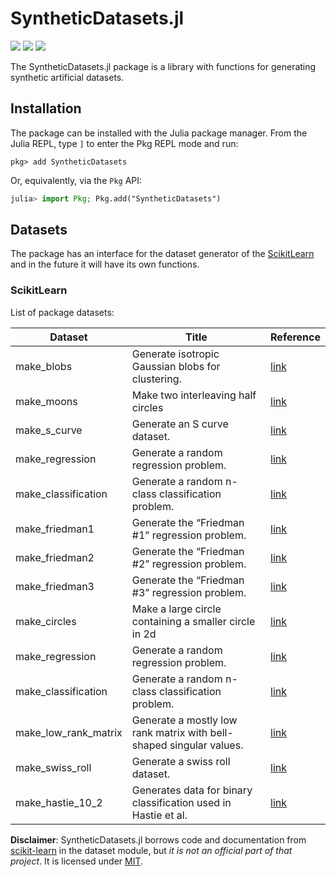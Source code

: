 # SyntheticDatasets.jl
[![][travis-img]][travis-url] [![][codecov-img]][codecov-url] [![][coverage-img]][coverage-url]

The SyntheticDatasets.jl package is a library with functions for generating synthetic artificial datasets.

## Installation

The package can be installed with the Julia package manager.
From the Julia REPL, type `]` to enter the Pkg REPL mode and run:

```
pkg> add SyntheticDatasets
```

Or, equivalently, via the `Pkg` API:

```julia
julia> import Pkg; Pkg.add("SyntheticDatasets")
```

## Datasets

The package has an interface for the dataset generator of the [ScikitLearn](https://scikit-learn.org/stable/modules/classes.html#samples-generator) and in the future it will have its own functions.

### ScikitLearn
List of package datasets:

Dataset              | Title                                                                   | Reference
---------------------|-------------------------------------------------------------------------|--------------------------------------------------
make_blobs           | Generate isotropic Gaussian blobs for clustering.                       | [link](https://scikit-learn.org/stable/modules/generated/sklearn.datasets.make_moons.html)
make_moons           | Make two interleaving half circles                                      | [link](https://scikit-learn.org/stable/modules/generated/sklearn.datasets.make_blobs.html)
make_s_curve         | Generate an S curve dataset.                                            | [link](https://scikit-learn.org/stable/modules/generated/sklearn.datasets.make_s_curve.html)
make_regression      | Generate a random regression problem.                                   | [link](https://scikit-learn.org/stable/modules/generated/sklearn.datasets.make_regression.html])
make_classification  | Generate a random n-class classification problem.                       | [link](https://scikit-learn.org/stable/modules/generated/sklearn.datasets.make_classification.html])
make_friedman1       | Generate the “Friedman #1” regression problem.                          | [link](https://scikit-learn.org/stable/modules/generated/sklearn.datasets.make_friedman1.html)
make_friedman2       | Generate the “Friedman #2” regression problem.                          | [link](https://scikit-learn.org/stable/modules/generated/sklearn.datasets.make_friedman2.html)
make_friedman3       | Generate the “Friedman #3” regression problem.                          | [link](https://scikit-learn.org/stable/modules/generated/sklearn.datasets.make_friedman3.html)
make_circles         | Make a large circle containing a smaller circle in 2d                   | [link](https://scikit-learn.org/stable/modules/generated/sklearn.datasets.make_circles.html)
make_regression      | Generate a random regression problem.                                   | [link](https://scikit-learn.org/stable/modules/generated/sklearn.datasets.make_regression.html)
make_classification  | Generate a random n-class classification problem.                       | [link](https://scikit-learn.org/stable/modules/generated/sklearn.datasets.make_classification.html)
make_low_rank_matrix | Generate a mostly low rank matrix with bell-shaped singular values.     | [link](https://scikit-learn.org/stable/modules/generated/sklearn.datasets.make_low_rank_matrix.html)
make_swiss_roll      | Generate a swiss roll dataset.                                          | [link](https://scikit-learn.org/stable/modules/generated/sklearn.datasets.make_swiss_roll.html)
make_hastie_10_2     | Generates data for binary classification used in Hastie et al.          |[link](https://scikit-learn.org/stable/modules/generated/sklearn.datasets.make_hastie_10_2.html)

**Disclaimer**: SyntheticDatasets.jl borrows code and documentation from
[scikit-learn](https://scikit-learn.org/stable/modules/classes.html#samples-generator) in the dataset module, but *it is not an official part
of that project*. It is licensed under [MIT](LICENSE).

[travis-img]: https://travis-ci.com/ATISLabs/SyntheticDatasets.jl.svg?branch=master
[travis-url]: https://travis-ci.com/ATISLabs/SyntheticDatasets.jl

[codecov-img]: https://codecov.io/gh/ATISLabs/SyntheticDatasets.jl/branch/master/graph/badge.svg?token=13TrPsgakO
[codecov-url]: https://codecov.io/gh/ATISLabs/SyntheticDatasets.jl

[coverage-img]: https://coveralls.io/repos/github/ATISLabs/SyntheticDatasets.jl/badge.svg?branch=master
[coverage-url]: https://coveralls.io/github/ATISLabs/SyntheticDatasets.jl?branch=master
